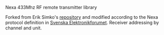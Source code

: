 Nexa 433Mhz RF remote transmitter library

Forked from Erik Simko's [repository](https://github.com/erix/NexaTransmitter) and modified according to the Nexa protocol definition in [Svenska Elektronikforumet](http://www.elektronikforumet.com/wiki/index.php/RF_Protokoll_-_Nexa_sj%C3%A4lvl%C3%A4rande). Receiver addressing by channel and unit.

